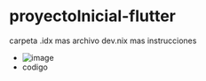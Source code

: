 # proyectoInicial-flutter
carpeta .idx mas archivo dev.nix mas instrucciones
- ![image](https://github.com/user-attachments/assets/eb3123ac-d5b0-4455-ae29-5ade7bd8aee9)
- codigo
